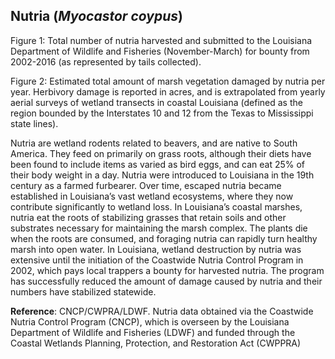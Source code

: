 ## Nutria (*Myocastor coypus*)

Figure 1: Total number of nutria harvested and submitted to the Louisiana Department of Wildlife and Fisheries (November-March) for bounty from 2002-2016 (as represented by tails collected).

Figure 2: Estimated total amount of marsh vegetation damaged by nutria per year. Herbivory damage is reported in acres, and is extrapolated from yearly aerial surveys of wetland transects in coastal Louisiana (defined as the region bounded by the Interstates 10 and 12 from the Texas to Mississippi state lines).

Nutria are wetland rodents related to beavers, and are native to South America. They feed on primarily on grass roots, although their diets have been found to include items as varied as bird eggs, and can eat 25% of their body weight in a day. Nutria were introduced to Louisiana in the 19th century as a farmed furbearer. Over time, escaped nutria became established in Louisiana’s vast wetland ecosystems, where they now contribute significantly to wetland loss. In Louisiana’s coastal marshes, nutria eat the roots of stabilizing grasses that retain soils and other substrates necessary for maintaining the marsh complex. The plants die when the roots are consumed, and foraging nutria can rapidly turn healthy marsh into open water. In Louisiana, wetland destruction by nutria was extensive until the initiation of the Coastwide Nutria Control Program in 2002, which pays local trappers a bounty for harvested nutria. The program has successfully reduced the amount of damage caused by nutria and their numbers have stabilized statewide.

**Reference**: CNCP/CWPRA/LDWF. Nutria data obtained via the Coastwide Nutria Control Program (CNCP), which is overseen by the Louisiana Department of Wildlife and Fisheries (LDWF) and funded through the Coastal Wetlands Planning, Protection, and Restoration Act (CWPPRA)
